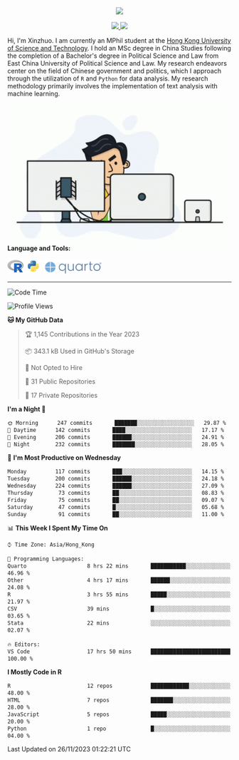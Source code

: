 <div align='center'>
<img src='https://readme-typing-svg.herokuapp.com?font=Lora&color=4d3900&center=true&lines=HKUST+Mphil+in+SOSC;Focus+on+China;Code+for+PoliSci'/>
</div>

<p align='center'>
 <a href
='https://www.linkedin.com/in/xinzhuo-huang-5161011ba/' target='_blank'>
        <img src='https://img.shields.io/badge/linkedin%20-%230077B5.svg?&style=for-the-badge&logo=linkedin&logoColor=white'/>
    </a>
 <a href='https://twitter.com/HsinchoH' target='_blank'>
        <img src='https://img.shields.io/badge/Twitter-1DA1F2?style=for-the-badge&logo=twitter&logoColor=white'/>
    </a>
    </p>
    
Hi, I'm Xinzhuo. I am currently an MPhil student at the [Hong Kong University of Science and Technology](https://sosc.hkust.edu.hk/node/613). I hold an MSc degree in China Studies following the completion of a Bachelor's degree in Political Science and Law from East China University of Political Science and Law. My research endeavors center on the field of Chinese government and politics, which I approach through the utilization of `R` and `Python` for data analysis. My research methodology primarily involves the implementation of text analysis with machine learning.




<img align='right' src="https://github.com/xinzhuohkust/xinzhuohkust/blob/main/programmer.gif" width="590">



**Language and Tools:**  

<code><img height="36" src="https://raw.githubusercontent.com/github/explore/80688e429a7d4ef2fca1e82350fe8e3517d3494d/topics/r/r.png"></code>
<code><img height="36" src="https://raw.githubusercontent.com/github/explore/80688e429a7d4ef2fca1e82350fe8e3517d3494d/topics/python/python.png"></code>
<code><img height="32" src="https://github.com/quarto-dev/quarto-r/blob/main/man/figures/quarto.png"></code>

---
<!--START_SECTION:waka-->
![Code Time](http://img.shields.io/badge/Code%20Time-1%2C163%20hrs%2049%20mins-blue)

![Profile Views](http://img.shields.io/badge/Profile%20Views-0-blue)

**🐱 My GitHub Data** 

> 🏆 1,145 Contributions in the Year 2023
 > 
> 📦 343.1 kB Used in GitHub's Storage 
 > 
> 🚫 Not Opted to Hire
 > 
> 📜 31 Public Repositories 
 > 
> 🔑 17 Private Repositories  
 > 
**I'm a Night 🦉** 

```text
🌞 Morning      247 commits       ███████░░░░░░░░░░░░░░░░░░   29.87 % 
🌆 Daytime      142 commits       ████░░░░░░░░░░░░░░░░░░░░░   17.17 % 
🌃 Evening      206 commits       ██████░░░░░░░░░░░░░░░░░░░   24.91 % 
🌙 Night        232 commits       ███████░░░░░░░░░░░░░░░░░░   28.05 % 

```
📅 **I'm Most Productive on Wednesday** 

```text
Monday         117 commits       ███░░░░░░░░░░░░░░░░░░░░░░   14.15 % 
Tuesday        200 commits       ██████░░░░░░░░░░░░░░░░░░░   24.18 % 
Wednesday      224 commits       ██████░░░░░░░░░░░░░░░░░░░   27.09 % 
Thursday        73 commits       ██░░░░░░░░░░░░░░░░░░░░░░░   08.83 % 
Friday          75 commits       ██░░░░░░░░░░░░░░░░░░░░░░░   09.07 % 
Saturday        47 commits       █░░░░░░░░░░░░░░░░░░░░░░░░   05.68 % 
Sunday          91 commits       ██░░░░░░░░░░░░░░░░░░░░░░░   11.00 % 

```


📊 **This Week I Spent My Time On** 

```text
⌚︎ Time Zone: Asia/Hong_Kong

💬 Programming Languages: 
Quarto                   8 hrs 22 mins       ███████████░░░░░░░░░░░░░░   46.96 % 
Other                    4 hrs 17 mins       ██████░░░░░░░░░░░░░░░░░░░   24.08 % 
R                        3 hrs 55 mins       █████░░░░░░░░░░░░░░░░░░░░   21.97 % 
CSV                      39 mins             █░░░░░░░░░░░░░░░░░░░░░░░░   03.65 % 
Stata                    22 mins             ░░░░░░░░░░░░░░░░░░░░░░░░░   02.07 % 

🔥 Editors: 
VS Code                  17 hrs 50 mins      █████████████████████████   100.00 % 

```

**I Mostly Code in R** 

```text
R                        12 repos            ████████████░░░░░░░░░░░░░   48.00 % 
HTML                     7 repos             ███████░░░░░░░░░░░░░░░░░░   28.00 % 
JavaScript               5 repos             █████░░░░░░░░░░░░░░░░░░░░   20.00 % 
Python                   1 repo              █░░░░░░░░░░░░░░░░░░░░░░░░   04.00 % 

```



 Last Updated on 26/11/2023 01:22:21 UTC
<!--END_SECTION:waka-->
    
    
    
    
    
    
    
    
